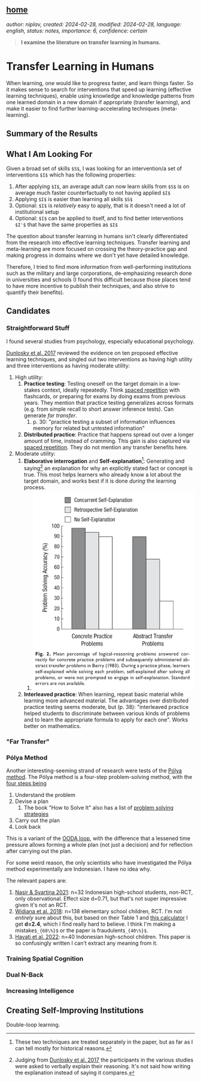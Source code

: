 [home](./index.md)
------------------

*author: niplav, created: 2024-02-28, modified: 2024-02-28, language: english, status: notes, importance: 6, confidence: certain*

> __I examine the literature on transfer learning in humans<!--, and find that-->.__

Transfer Learning in Humans
============================

When learning, one would like to progress faster, and learn things
faster. So it makes sense to search for interventions that speed up
learning (effective learning techniques), enable using knowledge
and knowledge patterns from one learned domain in a new domain if
appropriate (transfer learning), and make it easier to find further
learning-accelerating techniques (meta-learning).


Summary of the Results
-----------------------

What I Am Looking For
-----------------------

Given a broad set of skills `$S$`, I was looking for an intervention/a
set of interventions `$I$` which has the following properties:

1. After applying `$I$`, an average adult can now learn skills from `$S$` is on average much faster counterfactually to not having applied `$I$`
2. Applying `$I$` is easier than learning all skills `$S$`
3. Optional: `$I$` is *relatively* easy to apply, that is it doesn't need a lot of institutional setup
4. Optional: `$I$` can be applied to itself, and to find better interventions `$I'$` that have the same properties as `$I$`

The question about transfer learning in humans isn't clearly
differentiated from the research into effective learning techniques.
Transfer learning and meta-learning are more focused on crossing the
theory-practice gap and making progress in domains where we don't yet
have detailed knowledge.

Therefore, I tried to find more information from well-performing
institutions such as the military and large corporations, de-emphasizing
research done in universities and schools (I found this difficult because
those places tend to have more incentive to publish their techniques,
and also strive to quantify their benefits).

Candidates
-----------

### Straightforward Stuff

I found several studies from psychology, especially educational
psychology.

[Dunlosky et al.
2017](https://www.wku.edu/senate/documents/improving_student_learning_dunlosky_2013.pdf)
reviewed the evidence on ten proposed effective learning techniques,
and singled out two interventions as having high utility and three
interventions as having moderate utility:

1. High utility:
	1.	__Practice testing__: Testing oneself on the target domain
		in a low-stakes context, ideally repeatedly. Think [spaced
		repetition](https://www.gwern.net/Spaced-repetition) with
		flashcards, or preparing for exams by doing exams from previous
		years. They mention that practice testing generalizes across
		formats (e.g. from simple recall to short answer inference tests).
		Can generate *far transfer*.
		1.	p. 30: "practice testing a subset of information
			influences memory for related but untested information"
	2.	__Distributed practice__: Practice that happens
		spread out over a longer amount of time, instead
		of cramming. This gain is also captured via [spaced
		repetition](https://www.gwern.net/Spaced-repetition). They do
		not mention any transfer benefits here.
2. Moderate utility:
	1.	__Elaborative interrogation__ and __Self-explanation__[^2]:
		Generating and saying[^1] an explanation for why an
		explicitly stated fact or concept is true. This most helps
		learners who already know a lot about the target domain, and
		works best if it is done *during* the learning process.
		1. ![](./img/transfer/practice_transfer.png)
	2.	__Interleaved practice__: When learning, repeat basic
		material while learning more advanced material. The
		advantages over distributed practice testing seems
		moderate, but (p. 38): "interleaved practice helped
		students to discriminate between various kinds of
		problems and to learn the appropriate formula to apply
		for each one". Works better on mathematics.

[^1]: Judging from [Dunlosky et al. 2017](https://www.wku.edu/senate/documents/improving_student_learning_dunlosky_2013.pdf) the participants in the various studies were asked to verbally explain their reasoning. It's not said how writing the explanation instead of saying it compares.
[^2]: These two techniques are treated separately in the paper, but as far as I can tell mostly for historical reasons.

### "Far Transfer"

### Pólya Method

Another interesting-seeming strand of research were tests of the
[Pólya method](https://en.wikipedia.org/wiki/How_To_Solve_It). The
Pólya method is a four-step problem-solving method, with the [four
steps being](https://math.berkeley.edu/~gmelvin/polya.pdf)

1. Understand the problem
2. Devise a plan
	1.	The book "How to Solve It"
		also has a list of [problem solving
		strategies](https://en.wikipedia.org/wiki/How_to_Solve_It#Second_principle:_Devise_a_plan)
3. Carry out the plan
4. Look back

This is a variant of the [OODA
loop](https://en.wikipedia.org/wiki/OODA_Loop), with the difference that
a lessened time pressure allows forming a whole plan (not just a decision)
and for reflection after carrying out the plan.

For some weird reason, the only scientists who have investigated the
Pólya method experimentally are Indonesian. I have no idea why.

The relevant papers are:

1. [Nasir & Syartina 2021](https://jurnal.syekhnurjati.ac.id/index.php/eduma/article/viewFile/8700/3969): n=32 Indonesian high-school students, non-RCT, only observational. Effect size d=0.71, but that's not super impressive given it's not an RCT.
2. [Widiana et al. 2018](http://edulearn.intelektual.org/index.php/EduLearn/article/viewFile/4526/5353): n=138 elementary school children, RCT. I'm not *entirely* sure about this, but based on their Table 1 and [this calculator](https://www.socscistatistics.com/effectsize/default3.aspx) I get __d=2.4__, which I find really hard to believe. I think I'm making a mistake`$_{60\%}$` or the paper is fraudulent`$_{40\%}$`.
3. [Hayati et al. 2022](https://jestec.taylors.edu.my/Special%20Issue%20ICMScE2022/ICMScE2022_04.pdf): n=40 Indonesian high-school children. This paper is so confusingly written I can't extract any meaning from it.

### Training Spatial Cognition

### Dual N-Back

### Increasing Intelligence

Creating Self-Improving Institutions
--------------------------------------

Double-loop learning.
